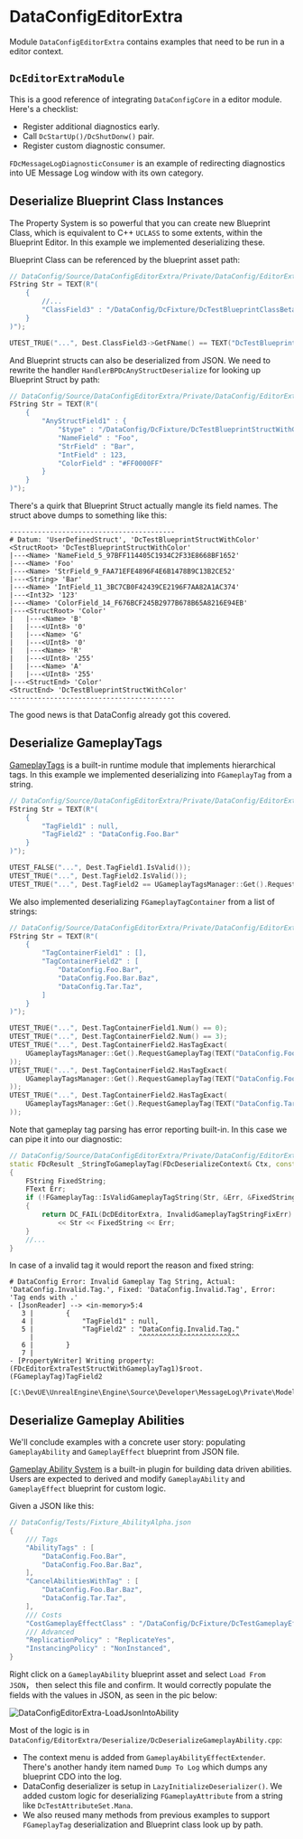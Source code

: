 # DataConfigEditorExtra

Module `DataConfigEditorExtra` contains examples that need to be run in a editor context.

## `DcEditorExtraModule`

This is a good reference of integrating `DataConfigCore` in a editor module. Here's a checklist:

- Register additional diagnostics early. 
- Call `DcStartUp()/DcShutDonw()` pair.
- Register custom diagnostic consumer.

`FDcMessageLogDiagnosticConsumer` is an example of redirecting diagnostics into UE Message Log window with its own category.


## Deserialize Blueprint Class Instances

The Property System is so powerful that you can create new Blueprint Class, which is equivalent to C++ `UCLASS` to some extents, within the Blueprint Editor. In this example we implemented deserializing these.

Blueprint Class can be referenced by the blueprint asset path:

```c++
// DataConfig/Source/DataConfigEditorExtra/Private/DataConfig/EditorExtra/Deserialize/DcDeserializeBPClass.cpp
FString Str = TEXT(R"(
    {
        //...
        "ClassField3" : "/DataConfig/DcFixture/DcTestBlueprintClassBeta",
    }
)");

UTEST_TRUE("...", Dest.ClassField3->GetFName() == TEXT("DcTestBlueprintClassBeta_C"));
```

And Blueprint structs can also be deserialized from JSON. We need to rewrite the handler `HandlerBPDcAnyStructDeserialize` for looking up Blueprint Struct by path:

```C++
// DataConfig/Source/DataConfigEditorExtra/Private/DataConfig/EditorExtra/Deserialize/DcDeserializeBPClass.cpp
FString Str = TEXT(R"(
    {
        "AnyStructField1" : {
            "$type" : "/DataConfig/DcFixture/DcTestBlueprintStructWithColor",
            "NameField" : "Foo",
            "StrField" : "Bar",
            "IntField" : 123,
            "ColorField" : "#FF0000FF"
        }
    }
)");
```

There's a quirk that Blueprint Struct actually mangle its field names. The struct above dumps to something like this:

```
-----------------------------------------
# Datum: 'UserDefinedStruct', 'DcTestBlueprintStructWithColor'
<StructRoot> 'DcTestBlueprintStructWithColor'
|---<Name> 'NameField_5_97BFF114405C1934C2F33E8668BF1652'
|---<Name> 'Foo'
|---<Name> 'StrField_9_FAA71EFE4896F4E6B1478B9C13B2CE52'
|---<String> 'Bar'
|---<Name> 'IntField_11_3BC7CB0F42439CE2196F7AA82A1AC374'
|---<Int32> '123'
|---<Name> 'ColorField_14_F676BCF245B2977B678B65A8216E94EB'
|---<StructRoot> 'Color'
|   |---<Name> 'B'
|   |---<UInt8> '0'
|   |---<Name> 'G'
|   |---<UInt8> '0'
|   |---<Name> 'R'
|   |---<UInt8> '255'
|   |---<Name> 'A'
|   |---<UInt8> '255'
|---<StructEnd> 'Color'
<StructEnd> 'DcTestBlueprintStructWithColor'
-----------------------------------------
```

The good news is that DataConfig already got this covered. 

## Deserialize GameplayTags

[GameplayTags][1] is a built-in runtime module that implements hierarchical tags. In this example we implemented deserializing into `FGameplayTag` from a string.

```c++
// DataConfig/Source/DataConfigEditorExtra/Private/DataConfig/EditorExtra/Deserialize/DcDeserializeGameplayTags.cpp
FString Str = TEXT(R"(
    {
        "TagField1" : null,
        "TagField2" : "DataConfig.Foo.Bar"
    }
)");

UTEST_FALSE("...", Dest.TagField1.IsValid());
UTEST_TRUE("...", Dest.TagField2.IsValid());
UTEST_TRUE("...", Dest.TagField2 == UGameplayTagsManager::Get().RequestGameplayTag(TEXT("DataConfig.Foo.Bar")));
```

We also implemented deserializing `FGameplayTagContainer` from a list of strings:

```c++
// DataConfig/Source/DataConfigEditorExtra/Private/DataConfig/EditorExtra/Deserialize/DcDeserializeGameplayTags.cpp
FString Str = TEXT(R"(
    {
        "TagContainerField1" : [],
        "TagContainerField2" : [
            "DataConfig.Foo.Bar",
            "DataConfig.Foo.Bar.Baz",
            "DataConfig.Tar.Taz",
        ]
    }
)");

UTEST_TRUE("...", Dest.TagContainerField1.Num() == 0);
UTEST_TRUE("...", Dest.TagContainerField2.Num() == 3);
UTEST_TRUE("...", Dest.TagContainerField2.HasTagExact(
    UGameplayTagsManager::Get().RequestGameplayTag(TEXT("DataConfig.Foo.Bar"))
));
UTEST_TRUE("...", Dest.TagContainerField2.HasTagExact(
    UGameplayTagsManager::Get().RequestGameplayTag(TEXT("DataConfig.Foo.Bar.Baz"))
));
UTEST_TRUE("...", Dest.TagContainerField2.HasTagExact(
    UGameplayTagsManager::Get().RequestGameplayTag(TEXT("DataConfig.Tar.Taz"))
));

```

Note that gameplay tag parsing has error reporting built-in. In this case we can pipe it into our diagnostic:

```c++
// DataConfig/Source/DataConfigEditorExtra/Private/DataConfig/EditorExtra/Deserialize/DcDeserializeGameplayTags.cpp
static FDcResult _StringToGameplayTag(FDcDeserializeContext& Ctx, const FString& Str, FGameplayTag* OutTagPtr)
{
    FString FixedString;
    FText Err;
    if (!FGameplayTag::IsValidGameplayTagString(Str, &Err, &FixedString))
    {
        return DC_FAIL(DcDEditorExtra, InvalidGameplayTagStringFixErr)
            << Str << FixedString << Err;
    }
    //...
}
```

In case of a invalid tag it would report the reason and fixed string:

```
# DataConfig Error: Invalid Gameplay Tag String, Actual: 'DataConfig.Invalid.Tag.', Fixed: 'DataConfig.Invalid.Tag', Error: 'Tag ends with .'
- [JsonReader] --> <in-memory>5:4
   3 |        { 
   4 |            "TagField1" : null, 
   5 |            "TagField2" : "DataConfig.Invalid.Tag." 
     |                          ^^^^^^^^^^^^^^^^^^^^^^^^^
   6 |        } 
   7 |    
- [PropertyWriter] Writing property: (FDcEditorExtraTestStructWithGameplayTag1)$root.(FGameplayTag)TagField2
 [C:\DevUE\UnrealEngine\Engine\Source\Developer\MessageLog\Private\Model\MessageLogListingModel.cpp(73)]
```

## Deserialize Gameplay Abilities

We'll conclude examples with a concrete user story: populating `GameplayAbility` and `GameplayEffect` blueprint from JSON file.

[Gameplay Ability System][2] is a built-in plugin for building data driven abilities. Users are expected to derived and modify `GameplayAbility` and `GameplayEffect` blueprint for custom logic. 

Given a JSON like this:

```c++
// DataConfig/Tests/Fixture_AbilityAlpha.json
{
    /// Tags
    "AbilityTags" : [
        "DataConfig.Foo.Bar",
        "DataConfig.Foo.Bar.Baz",
    ],
    "CancelAbilitiesWithTag" : [
        "DataConfig.Foo.Bar.Baz",
        "DataConfig.Tar.Taz",
    ],
    /// Costs
    "CostGameplayEffectClass" : "/DataConfig/DcFixture/DcTestGameplayEffectAlpha",
    /// Advanced
    "ReplicationPolicy" : "ReplicateYes",
    "InstancingPolicy" : "NonInstanced",
}
```

Right click on a `GameplayAbility` blueprint asset and select `Load From JSON`， then select this file and confirm. It would correctly populate the fields with the values in JSON, as seen in the pic below:

![DataConfigEditorExtra-LoadJsonIntoAbility](Images/DataConfigEditorExtra-LoadJsonIntoAbility.png)

Most of the logic is in `DataConfig/EditorExtra/Deserialize/DcDeserializeGameplayAbility.cpp`:

- The context menu is added from `GameplayAbilityEffectExtender`. There's another handy item named `Dump To Log` which dumps any blueprint CDO into the log.
- DataConfig deserializer is setup in `LazyInitializeDeserializer()`. We added custom logic for deserializing `FGameplayAttribute` from a string like `DcTestAttributeSet.Mana`.
- We also reused many methods from previous examples to support `FGameplayTag` deserialization and Blueprint class look up by path.

[1]: https://docs.unrealengine.com/en-US/ProgrammingAndScripting/Tags/index.html "Gameplay Tags"
[2]: https://docs.unrealengine.com/en-US/InteractiveExperiences/GameplayAbilitySystem/index.html "Gameplay Ability System"

